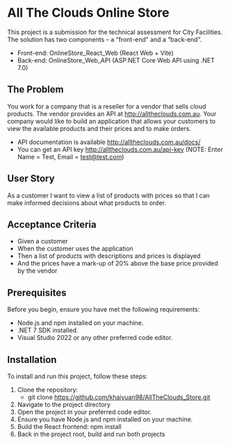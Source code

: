 # All The Clouds Online Store

This project is a submission for the technical assessment for City Facilities. The solution has two components – a “front-end” and a “back-end”.

- Front-end: OnlineStore_React_Web (React Web + Vite)
- Back-end: OnlineStore_Web_API (ASP.NET Core Web API using .NET 7.0)

## The Problem

You work for a company that is a reseller for a vendor that sells cloud products. The vendor provides an API at
http://alltheclouds.com.au. Your company would like to build an application that allows your customers to view the
available products and their prices and to make orders.
- API documentation is available http://alltheclouds.com.au/docs/
- You can get an API key http://alltheclouds.com.au/api-key (NOTE: Enter Name = Test, Email = test@test.com)

## User Story

As a customer I want to view a list of products with prices so that I can make informed decisions about what products
to order.

## Acceptance Criteria

- Given a customer
- When the customer uses the application
- Then a list of products with descriptions and prices is displayed
- And the prices have a mark-up of 20% above the base price provided by the vendor

## Prerequisites

Before you begin, ensure you have met the following requirements:

- Node.js and npm installed on your machine.
- .NET 7 SDK installed.
- Visual Studio 2022 or any other preferred code editor.

## Installation

To install and run this project, follow these steps:

1. Clone the repository:
   - git clone https://github.com/khaiyuan98/AllTheClouds_Store.git
3. Navigate to the project directory
4. Open the project in your preferred code editor.
5. Ensure you have Node.js and npm installed on your machine.
6. Build the React frontend: npm install
7. Back in the project root, build and run both projects
